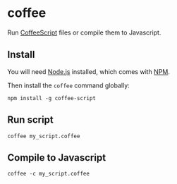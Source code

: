 # coffee

Run [CoffeeScript](http://coffeescript.org/) files or compile them to Javascript.


## Install

You will need [Node.js](https://nodejs.org/) installed, which comes with [NPM](https://www.npmjs.com/).

Then install the `coffee` command globally:

	npm install -g coffee-script


## Run script

	coffee my_script.coffee


## Compile to Javascript

	coffee -c my_script.coffee
